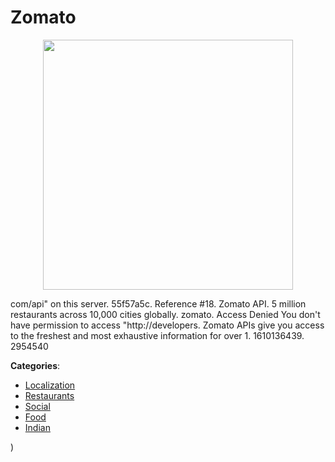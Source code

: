 # Zomato
<p align="center">
    <img width="400" src="https://raw.githubusercontent.com/apis-list/apis-list/apis/zomato/logo_256x256.png" />
</p>

com/api" on this server. 55f57a5c.  Reference #18. Zomato API. 5 million restaurants across 10,000 cities globally. zomato. Access Denied You don't have permission to access "http://developers. Zomato APIs give you access to the freshest and most exhaustive information for over 1. 1610136439. 2954540



**Categories**:
- [Localization](https://github.com/apis-list/apis-list#localization)
- [Restaurants](https://github.com/apis-list/apis-list#restaurants)
- [Social](https://github.com/apis-list/apis-list#social)
- [Food](https://github.com/apis-list/apis-list#food)
- [Indian](https://github.com/apis-list/apis-list#indian)



)



